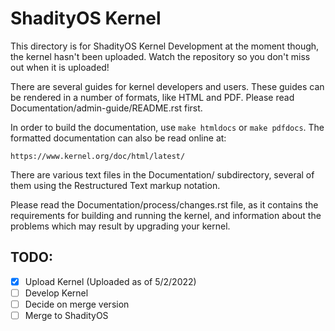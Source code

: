 # ShadityOS Kernel
This directory is for ShadityOS Kernel Development at the moment though, the kernel hasn't been uploaded. Watch the repository so you don't miss out when it is uploaded!

There are several guides for kernel developers and users. These guides can
be rendered in a number of formats, like HTML and PDF. Please read
Documentation/admin-guide/README.rst first.

In order to build the documentation, use ``make htmldocs`` or
``make pdfdocs``.  The formatted documentation can also be read online at:

    https://www.kernel.org/doc/html/latest/

There are various text files in the Documentation/ subdirectory,
several of them using the Restructured Text markup notation.

Please read the Documentation/process/changes.rst file, as it contains the
requirements for building and running the kernel, and information about
the problems which may result by upgrading your kernel.

## TODO:
- [x] Upload Kernel (Uploaded as of 5/2/2022)
- [ ] Develop Kernel
- [ ] Decide on merge version
- [ ] Merge to ShadityOS
